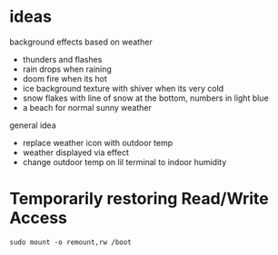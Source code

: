 # ideas

background effects based on weather

* thunders and flashes
* rain drops when raining
* doom fire when its hot
* ice background texture with shiver when its very cold
* snow flakes with line of snow at the bottom, numbers in light blue
* a beach for normal sunny weather

general idea 
* replace weather icon with outdoor temp
* weather displayed via effect
* change outdoor temp on lil terminal to indoor humidity


# Temporarily restoring Read/Write Access

`sudo mount -o remount,rw /boot`
